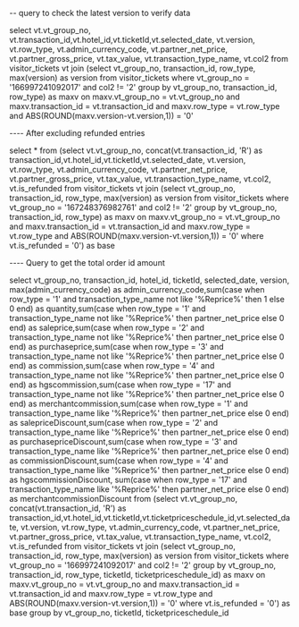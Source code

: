 -- query to check the latest version to verify data

select vt.vt_group_no, vt.transaction_id,vt.hotel_id,vt.ticketId,vt.selected_date, vt.version, vt.row_type, vt.admin_currency_code, vt.partner_net_price, vt.partner_gross_price, vt.tax_value, vt.transaction_type_name, vt.col2 from visitor_tickets vt join (select vt_group_no, transaction_id, row_type, max(version) as version from visitor_tickets where vt_group_no = '166997241092017' and col2 != '2' group by vt_group_no, transaction_id, row_type) as maxv on maxv.vt_group_no = vt.vt_group_no and maxv.transaction_id = vt.transaction_id and maxv.row_type = vt.row_type and ABS(ROUND(maxv.version-vt.version,1)) = '0' 


---- After excluding refunded entries

select * from (select vt.vt_group_no, concat(vt.transaction_id, 'R') as transaction_id,vt.hotel_id,vt.ticketId,vt.selected_date, vt.version, vt.row_type, vt.admin_currency_code, vt.partner_net_price, vt.partner_gross_price, vt.tax_value, vt.transaction_type_name, vt.col2, vt.is_refunded from visitor_tickets vt join (select vt_group_no, transaction_id, row_type, max(version) as version from visitor_tickets where vt_group_no = '167248376982761' and col2 != '2' group by vt_group_no, transaction_id, row_type) as maxv on maxv.vt_group_no = vt.vt_group_no and maxv.transaction_id = vt.transaction_id and maxv.row_type = vt.row_type and ABS(ROUND(maxv.version-vt.version,1)) = '0' where vt.is_refunded = '0') as base 


---- Query to get the total order id amount

select vt_group_no, transaction_id, hotel_id, ticketId, selected_date, version, max(admin_currency_code) as admin_currency_code,sum(case when row_type = '1' and transaction_type_name not like '%Reprice%' then 1 else 0 end) as quantity,sum(case when row_type = '1' and transaction_type_name not like '%Reprice%' then partner_net_price else 0 end) as saleprice,sum(case when row_type = '2' and transaction_type_name not like '%Reprice%' then partner_net_price else 0 end) as purchaseprice,sum(case when row_type = '3' and transaction_type_name not like '%Reprice%' then partner_net_price else 0 end) as commission,sum(case when row_type = '4' and transaction_type_name not like '%Reprice%' then partner_net_price else 0 end) as hgscommission,sum(case when row_type = '17' and transaction_type_name not like '%Reprice%' then partner_net_price else 0 end) as merchantcommission,sum(case when row_type = '1' and transaction_type_name like '%Reprice%' then partner_net_price else 0 end) as salepriceDiscount,sum(case when row_type = '2' and transaction_type_name like '%Reprice%' then partner_net_price else 0 end) as purchasepriceDiscount,sum(case when row_type = '3' and transaction_type_name like '%Reprice%' then partner_net_price else 0 end) as commissionDiscount,sum(case when row_type = '4' and transaction_type_name like '%Reprice%' then partner_net_price else 0 end) as hgscommissionDiscount,
sum(case when row_type = '17' and transaction_type_name like '%Reprice%' then partner_net_price else 0 end) as merchantcommissionDiscount  from (select vt.vt_group_no, concat(vt.transaction_id, 'R') as transaction_id,vt.hotel_id,vt.ticketId,vt.ticketpriceschedule_id,vt.selected_date, vt.version, vt.row_type, vt.admin_currency_code, vt.partner_net_price, vt.partner_gross_price, vt.tax_value, vt.transaction_type_name, vt.col2, vt.is_refunded from visitor_tickets vt join (select vt_group_no, transaction_id, row_type, max(version) as version from visitor_tickets where vt_group_no = '166997241092017' and col2 != '2' group by vt_group_no, transaction_id, row_type, ticketId, ticketpriceschedule_id) as maxv on maxv.vt_group_no = vt.vt_group_no and maxv.transaction_id = vt.transaction_id and maxv.row_type = vt.row_type and ABS(ROUND(maxv.version-vt.version,1)) = '0' where vt.is_refunded = '0') as base group by vt_group_no, ticketId, ticketpriceschedule_id